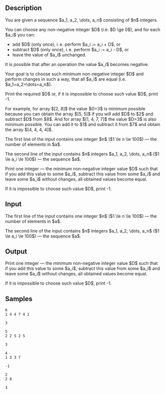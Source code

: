 ## Description

<div><p>You are given a sequence $a_1, a_2, \dots, a_n$ consisting of $n$ integers.</p><p>You can choose any non-negative integer $D$ (i.e. $D \ge 0$), and for each $a_i$ you can:</p><ul> <li> add $D$ (only once), i. e. perform $a_i := a_i + D$, or </li><li> subtract $D$ (only once), i. e. perform $a_i := a_i - D$, or </li><li> leave the value of $a_i$ unchanged. </li></ul><p>It is possible that after an operation the value $a_i$ becomes negative.</p><p>Your goal is to choose such <span class="tex-font-style-bf">minimum non-negative integer</span> $D$ and perform changes in such a way, that all $a_i$ are equal (i.e. $a_1=a_2=\dots=a_n$).</p><p>Print the required $D$ or, if it is impossible to choose such value $D$, print <span class="tex-font-style-tt">-1</span>.</p><p>For example, for array $[2, 8]$ the value $D=3$ is minimum possible because you can obtain the array $[5, 5]$ if you will add $D$ to $2$ and subtract $D$ from $8$. And for array $[1, 4, 7, 7]$ the value $D=3$ is also minimum possible. You can add it to $1$ and subtract it from $7$ and obtain the array $[4, 4, 4, 4]$.</p></div><div class="input-specification"><p>The first line of the input contains one integer $n$ ($1 \le n \le 100$) — the number of elements in $a$.</p><p>The second line of the input contains $n$ integers $a_1, a_2, \dots, a_n$ ($1 \le a_i \le 100$) — the sequence $a$.</p></div><div class="output-specification"><p>Print one integer — the <span class="tex-font-style-bf">minimum non-negative integer</span> value $D$ such that if you add this value to some $a_i$, subtract this value from some $a_i$ and leave some $a_i$ without changes, all obtained values become equal.</p><p>If it is impossible to choose such value $D$, print <span class="tex-font-style-tt">-1</span>.</p></div>

## Input

<p>The first line of the input contains one integer $n$ ($1 \le n \le 100$) — the number of elements in $a$.</p><p>The second line of the input contains $n$ integers $a_1, a_2, \dots, a_n$ ($1 \le a_i \le 100$) — the sequence $a$.</p>

## Output

<p>Print one integer — the <span class="tex-font-style-bf">minimum non-negative integer</span> value $D$ such that if you add this value to some $a_i$, subtract this value from some $a_i$ and leave some $a_i$ without changes, all obtained values become equal.</p><p>If it is impossible to choose such value $D$, print <span class="tex-font-style-tt">-1</span>.</p>

## Samples

```input1
6
1 4 4 7 4 1
```

```output1
3
```






```input2
5
2 2 5 2 5
```

```output2
3
```






```input3
4
1 3 3 7
```

```output3
-1
```






```input4
2
2 8
```

```output4
3
```



